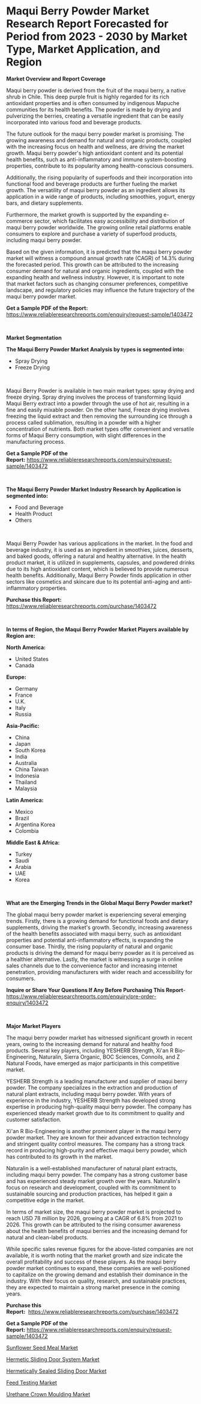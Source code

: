 <p><h1>Maqui Berry Powder Market Research Report Forecasted for Period from 2023 -  2030 by Market Type, Market Application, and Region</h1></p><p><strong>Market Overview and Report Coverage</strong></p>
<p><p>Maqui berry powder is derived from the fruit of the maqui berry, a native shrub in Chile. This deep purple fruit is highly regarded for its rich antioxidant properties and is often consumed by indigenous Mapuche communities for its health benefits. The powder is made by drying and pulverizing the berries, creating a versatile ingredient that can be easily incorporated into various food and beverage products.</p><p>The future outlook for the maqui berry powder market is promising. The growing awareness and demand for natural and organic products, coupled with the increasing focus on health and wellness, are driving the market growth. Maqui berry powder's high antioxidant content and its potential health benefits, such as anti-inflammatory and immune system-boosting properties, contribute to its popularity among health-conscious consumers.</p><p>Additionally, the rising popularity of superfoods and their incorporation into functional food and beverage products are further fueling the market growth. The versatility of maqui berry powder as an ingredient allows its application in a wide range of products, including smoothies, yogurt, energy bars, and dietary supplements.</p><p>Furthermore, the market growth is supported by the expanding e-commerce sector, which facilitates easy accessibility and distribution of maqui berry powder worldwide. The growing online retail platforms enable consumers to explore and purchase a variety of superfood products, including maqui berry powder.</p><p>Based on the given information, it is predicted that the maqui berry powder market will witness a compound annual growth rate (CAGR) of 14.3% during the forecasted period. This growth can be attributed to the increasing consumer demand for natural and organic ingredients, coupled with the expanding health and wellness industry. However, it is important to note that market factors such as changing consumer preferences, competitive landscape, and regulatory policies may influence the future trajectory of the maqui berry powder market.</p></p>
<p><strong>Get a Sample PDF of the Report:</strong> <a href="https://www.reliableresearchreports.com/enquiry/request-sample/1403472">https://www.reliableresearchreports.com/enquiry/request-sample/1403472</a></p>
<p>&nbsp;</p>
<p><strong>Market Segmentation</strong></p>
<p><strong>The Maqui Berry Powder Market Analysis by types is segmented into:</strong></p>
<p><ul><li>Spray Drying</li><li>Freeze Drying</li></ul></p>
<p>&nbsp;</p>
<p><p>Maqui Berry Powder is available in two main market types: spray drying and freeze drying. Spray drying involves the process of transforming liquid Maqui Berry extract into a powder through the use of hot air, resulting in a fine and easily mixable powder. On the other hand, Freeze drying involves freezing the liquid extract and then removing the surrounding ice through a process called sublimation, resulting in a powder with a higher concentration of nutrients. Both market types offer convenient and versatile forms of Maqui Berry consumption, with slight differences in the manufacturing process.</p></p>
<p><strong>Get a Sample PDF of the Report:</strong>&nbsp;<a href="https://www.reliableresearchreports.com/enquiry/request-sample/1403472">https://www.reliableresearchreports.com/enquiry/request-sample/1403472</a></p>
<p>&nbsp;</p>
<p><strong>The Maqui Berry Powder Market Industry Research by Application is segmented into:</strong></p>
<p><ul><li>Food and Beverage</li><li>Health Product</li><li>Others</li></ul></p>
<p>&nbsp;</p>
<p><p>Maqui Berry Powder has various applications in the market. In the food and beverage industry, it is used as an ingredient in smoothies, juices, desserts, and baked goods, offering a natural and healthy alternative. In the health product market, it is utilized in supplements, capsules, and powdered drinks due to its high antioxidant content, which is believed to provide numerous health benefits. Additionally, Maqui Berry Powder finds application in other sectors like cosmetics and skincare due to its potential anti-aging and anti-inflammatory properties.</p></p>
<p><strong>Purchase this Report:</strong>&nbsp; <a href="https://www.reliableresearchreports.com/purchase/1403472">https://www.reliableresearchreports.com/purchase/1403472</a></p>
<p>&nbsp;</p>
<p><strong>In terms of Region, the Maqui Berry Powder Market Players available by Region are:</strong></p>
<p>
    <p> <strong> North America: </strong>
        <ul>
            <li>United States</li>
            <li>Canada</li>
        </ul>
        </p> 
    <p> <strong> Europe: </strong>
        <ul>
            <li>Germany</li>
            <li>France</li>
            <li>U.K.</li>
            <li>Italy</li>
            <li>Russia</li>
        </ul>
        </p> 
    <p> <strong> Asia-Pacific: </strong>
        <ul>
            <li>China</li>
            <li>Japan</li>
            <li>South Korea</li>
            <li>India</li>
            <li>Australia</li>
            <li>China Taiwan</li>
            <li>Indonesia</li>
            <li>Thailand</li>
            <li>Malaysia</li>
        </ul>
        </p> 
    <p> <strong> Latin America: </strong>
        <ul>
            <li>Mexico</li>
            <li>Brazil</li>
            <li>Argentina Korea</li>
            <li>Colombia</li>
        </ul>
        </p> 
    <p> <strong> Middle East & Africa: </strong>
        <ul>
            <li>Turkey</li>
            <li>Saudi</li>
            <li>Arabia</li>
            <li>UAE</li>
            <li>Korea</li>
        </ul>
    </p>
    </p>
<p>&nbsp;</p>
<p><strong>What are the Emerging Trends in the Global Maqui Berry Powder market?</strong></p>
<p><p>The global maqui berry powder market is experiencing several emerging trends. Firstly, there is a growing demand for functional foods and dietary supplements, driving the market's growth. Secondly, increasing awareness of the health benefits associated with maqui berry, such as antioxidant properties and potential anti-inflammatory effects, is expanding the consumer base. Thirdly, the rising popularity of natural and organic products is driving the demand for maqui berry powder as it is perceived as a healthier alternative. Lastly, the market is witnessing a surge in online sales channels due to the convenience factor and increasing internet penetration, providing manufacturers with wider reach and accessibility for consumers.</p></p>
<p><strong>Inquire or Share Your Questions If Any Before Purchasing This Report</strong>- <a href="https://www.reliableresearchreports.com/enquiry/pre-order-enquiry/1403472">https://www.reliableresearchreports.com/enquiry/pre-order-enquiry/1403472</a></p>
<p>&nbsp;</p>
<p><strong>Major Market Players</strong></p>
<p><p>The maqui berry powder market has witnessed significant growth in recent years, owing to the increasing demand for natural and healthy food products. Several key players, including YESHERB Strength, Xi'an R Bio-Engineering, Naturalin, Sierra Organic, BOC Sciences, Connoils, and Z Natural Foods, have emerged as major participants in this competitive market.</p><p>YESHERB Strength is a leading manufacturer and supplier of maqui berry powder. The company specializes in the extraction and production of natural plant extracts, including maqui berry powder. With years of experience in the industry, YESHERB Strength has developed strong expertise in producing high-quality maqui berry powder. The company has experienced steady market growth due to its commitment to quality and customer satisfaction.</p><p>Xi'an R Bio-Engineering is another prominent player in the maqui berry powder market. They are known for their advanced extraction technology and stringent quality control measures. The company has a strong track record in producing high-purity and effective maqui berry powder, which has contributed to its growth in the market. </p><p>Naturalin is a well-established manufacturer of natural plant extracts, including maqui berry powder. The company has a strong customer base and has experienced steady market growth over the years. Naturalin's focus on research and development, coupled with its commitment to sustainable sourcing and production practices, has helped it gain a competitive edge in the market.</p><p>In terms of market size, the maqui berry powder market is projected to reach USD 78 million by 2026, growing at a CAGR of 6.8% from 2021 to 2026. This growth can be attributed to the rising consumer awareness about the health benefits of maqui berries and the increasing demand for natural and clean-label products.</p><p>While specific sales revenue figures for the above-listed companies are not available, it is worth noting that the market growth and size indicate the overall profitability and success of these players. As the maqui berry powder market continues to expand, these companies are well-positioned to capitalize on the growing demand and establish their dominance in the industry. With their focus on quality, research, and sustainable practices, they are expected to maintain a strong market presence in the coming years.</p></p>
<p><strong>Purchase this Report:</strong>&nbsp;&nbsp;<a href="https://www.reliableresearchreports.com/purchase/1403472">https://www.reliableresearchreports.com/purchase/1403472</a></p>
<p></p>
<p><strong>Get a Sample PDF of the Report:</strong>&nbsp;<a href="https://www.reliableresearchreports.com/enquiry/request-sample/1403472">https://www.reliableresearchreports.com/enquiry/request-sample/1403472</a></p>
<p><p><a href="https://medium.com/@jackybrekke/sunflower-seed-meal-market-the-key-to-successful-business-strategy-forecast-till-2030-8cd230434e51">Sunflower Seed Meal Market</a></p><p><a href="https://github.com/ChiragRP21/Market-Research-Report-List-1/blob/main/hermetic-sliding-door-system-market.md">Hermetic Sliding Door System Market</a></p><p><a href="https://github.com/Chiragrp22/Market-Research-Report-List-1/blob/main/hermetically-sealed-sliding-door-market.md">Hermetically Sealed Sliding Door Market</a></p><p><a href="https://medium.com/@deronwisoky1977/feed-testing-market-insights-into-market-cagr-market-trends-and-growth-strategies-74cdc2e3bf16">Feed Testing Market</a></p><p><a href="https://www.linkedin.com/pulse/urethane-crown-moulding-market-research-report-unlocks-ma0ue/">Urethane Crown Moulding Market</a></p></p>